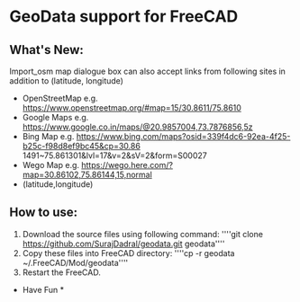 # GeoData support for FreeCAD

## What's New:

Import_osm map dialogue box can also accept links from following sites in addition to (latitude, longitude)

* OpenStreetMap e.g. https://www.openstreetmap.org/#map=15/30.8611/75.8610
* Google Maps  e.g. https://www.google.co.in/maps/@20.9857004,73.7876856,5z
* Bing Map e.g. https://www.bing.com/maps?osid=339f4dc6-92ea-4f25-b25c-f98d8ef9bc45&cp=30.86
1491~75.861301&lvl=17&v=2&sV=2&form=S00027
* Wego Map e.g. https://wego.here.com/?map=30.86102,75.86144,15,normal
* (latitude,longitude)

## How to use:

1. Download the source files using following command:
''''git clone https://github.com/SurajDadral/geodata.git geodata''''
1. Copy these files into FreeCAD directory:
''''cp -r geodata ~/.FreeCAD/Mod/geodata''''
1. Restart the FreeCAD.

* Have Fun *
